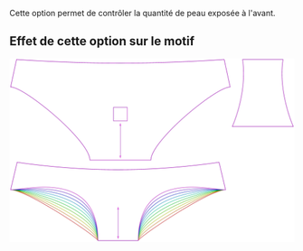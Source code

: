 Cette option permet de contrôler la quantité de peau exposée à l'avant.


## Effet de cette option sur le motif
![Cette image montre l'effet de cette option en superposant plusieurs variantes qui ont une valeur différente pour cette option](ursula_tapertogusset_sample.svg "Effet de cette option sur le motif")